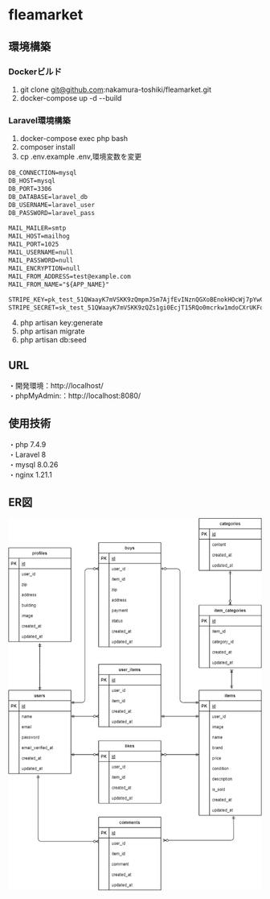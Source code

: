 # fleamarket

## 環境構築
### Dockerビルド
1. git clone git@github.com:nakamura-toshiki/fleamarket.git  
2. docker-compose up -d --build
### Laravel環境構築
1. docker-compose exec php bash  
2. composer install  
3. cp .env.example .env,環境変数を変更  
``` text
DB_CONNECTION=mysql
DB_HOST=mysql
DB_PORT=3306
DB_DATABASE=laravel_db
DB_USERNAME=laravel_user
DB_PASSWORD=laravel_pass
```
``` text
MAIL_MAILER=smtp
MAIL_HOST=mailhog
MAIL_PORT=1025
MAIL_USERNAME=null
MAIL_PASSWORD=null
MAIL_ENCRYPTION=null
MAIL_FROM_ADDRESS=test@example.com
MAIL_FROM_NAME="${APP_NAME}"
```
``` text
STRIPE_KEY=pk_test_51QWaayK7mVSKK9zQmpmJSm7AjfEvINznQGXoBEnokHOcWj7pYwC5HoPJa8Q7O6hPTjIEyA8G6yyNsnOleiaGXhNN007XU5vnmw
STRIPE_SECRET=sk_test_51QWaayK7mVSKK9zQZs1gi0EcjT15RQo0mcrkw1mdoCXrUKFqmEw2LXg5KZz75LaYZaMNDeeFRPZkLgkRJBJLswpp002RuTqNgO
```
4. php artisan key:generate  
5. php artisan migrate  
6. php artisan db:seed  
## URL
・開発環境：http://localhost/  
・phpMyAdmin:：http://localhost:8080/
## 使用技術
・php 7.4.9  
・Laravel 8  
・mysql 8.0.26  
・nginx 1.21.1
## ER図
![drowio](https://github.com/nakamura-toshiki/fleamarket/blob/main/.drawio.png?raw=true)
